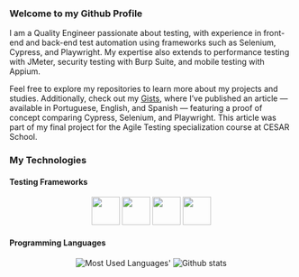 ### Welcome to my Github Profile

I am a Quality Engineer passionate about testing, with experience in front-end and back-end test automation using frameworks such as Selenium, Cypress, and Playwright. My expertise also extends to performance testing with JMeter, security testing with Burp Suite, and mobile testing with Appium.

Feel free to explore my repositories to learn more about my projects and studies. Additionally, check out my [Gists](https://gist.github.com/AndradeTC86), where I’ve published an article — available in Portuguese, English, and Spanish — featuring a proof of concept comparing Cypress, Selenium, and Playwright. This article was part of my final project for the Agile Testing specialization course at CESAR School.

### My Technologies
#### Testing Frameworks
<p align="center">
  <img src="https://cdn.jsdelivr.net/gh/devicons/devicon@latest/icons/cypressio/cypressio-plain.svg" width="50" height="50">
  <img src="https://cdn.jsdelivr.net/gh/devicons/devicon@latest/icons/playwright/playwright-original.svg" width="50" height="50">
  <img src="https://cdn.jsdelivr.net/gh/devicons/devicon@latest/icons/selenium/selenium-original.svg"  width="50" height="50">  
  <img src="https://cdn.jsdelivr.net/gh/devicons/devicon@latest/icons/puppeteer/puppeteer-original.svg" width="50" height="50"/>
</p>

#### Programming Languages
<p align="center">  
  <picture>
      <source media="(prefers-color-scheme: dark)" srcset="https://github-used-languages.vercel.app/AndradeTC86?theme=dark">
      <img alt="Most Used Languages'" src="https://github-used-languages.vercel.app/AndradeTC86">
  </picture>
  <img alt="Github stats" src="https://github-readme-stats.vercel.app/api?username=AndradeTC86&count_private=true&show_icons=true&theme=dracula" />
</p>
